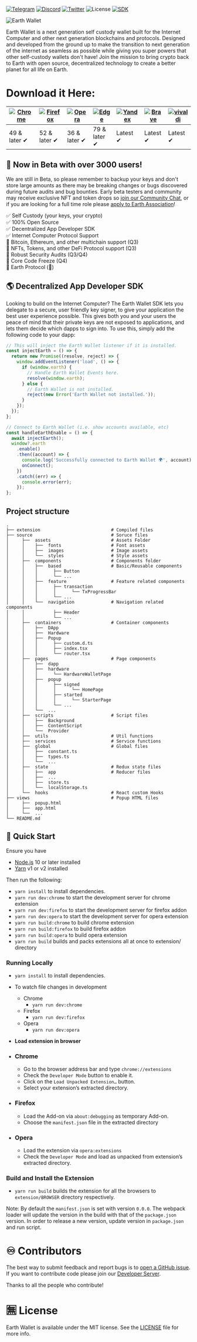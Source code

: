 [![Telegram](https://img.shields.io/badge/Live_Support-2CA5E0?style=flat&logo=telegram&logoColor=white)](https://t.me/earthwallet)
[![Discord](https://img.shields.io/badge/Developers-%237289DA.svg?style=flat&logo=discord&logoColor=white)](https://discord.gg/aemgEpMye3)
[![Twitter](https://img.shields.io/badge/Updates-%231DA1F2.svg?style=flat&logo=Twitter&logoColor=white)](https://twitter.com/earthwallet)
![License](https://img.shields.io/badge/Code-MIT%20Licence-blueviolet)
[![SDK](https://img.shields.io/npm/v/@earthwallet/keyring?color=success)](https://www.npmjs.com/package/@earthwallet/keyring)

![Earth Wallet](https://i.imgur.com/eIZaUbx.png)

Earth Wallet is a next generation self custody wallet built for the Internet Computer and other next generation blockchains and protocols. Designed and developed from the ground up to make the transition to next generation of the internet as seamless as possible while giving you super powers that other self-custody wallets don't have! Join the mission to bring crypto back to Earth with open source, decentralized technology to create a better planet for all life on Earth.

# Download it Here:

| [![Chrome](https://raw.github.com/alrra/browser-logos/master/src/chrome/chrome_48x48.png)](https://chrome.google.com/webstore/detail/earth-wallet/agkfnefiabmfpanochlcakggnkdfmmjd?hl=en&authuser=1) | [![Firefox](https://raw.github.com/alrra/browser-logos/master/src/firefox/firefox_48x48.png)](https://chrome.google.com/webstore/detail/earth-wallet/agkfnefiabmfpanochlcakggnkdfmmjd?hl=en&authuser=1) | [![Opera](https://raw.github.com/alrra/browser-logos/master/src/opera/opera_48x48.png)](https://chrome.google.com/webstore/detail/earth-wallet/agkfnefiabmfpanochlcakggnkdfmmjd?hl=en&authuser=1) | [![Edge](https://raw.github.com/alrra/browser-logos/master/src/edge/edge_48x48.png)](https://chrome.google.com/webstore/detail/earth-wallet/agkfnefiabmfpanochlcakggnkdfmmjd?hl=en&authuser=1) | [![Yandex](https://raw.github.com/alrra/browser-logos/master/src/yandex/yandex_48x48.png)](https://chrome.google.com/webstore/detail/earth-wallet/agkfnefiabmfpanochlcakggnkdfmmjd?hl=en&authuser=1) | [![Brave](https://raw.github.com/alrra/browser-logos/master/src/brave/brave_48x48.png)](https://chrome.google.com/webstore/detail/earth-wallet/agkfnefiabmfpanochlcakggnkdfmmjd?hl=en&authuser=1) | [![vivaldi](https://raw.github.com/alrra/browser-logos/master/src/vivaldi/vivaldi_48x48.png)](https://chrome.google.com/webstore/detail/earth-wallet/agkfnefiabmfpanochlcakggnkdfmmjd?hl=en&authuser=1) |
| ---------------------------------------------------------------------------------------------------------------------------------------------------------------------------------------------------- | ------------------------------------------------------------------------------------------------------------------------------------------------------------------------------------------------------- | ------------------------------------------------------------------------------------------------------------------------------------------------------------------------------------------------- | ---------------------------------------------------------------------------------------------------------------------------------------------------------------------------------------------- | ---------------------------------------------------------------------------------------------------------------------------------------------------------------------------------------------------- | ------------------------------------------------------------------------------------------------------------------------------------------------------------------------------------------------- | ------------------------------------------------------------------------------------------------------------------------------------------------------------------------------------------------------- |
| 49 & later ✔                                                                                                                                                                                         | 52 & later ✔                                                                                                                                                                                            | 36 & later ✔                                                                                                                                                                                      | 79 & later ✔                                                                                                                                                                                   | Latest ✔                                                                                                                                                                                             | Latest ✔                                                                                                                                                                                          | Latest ✔                                                                                                                                                                                                |

## 🎉 Now in Beta with over 3000 users!

We are still in Beta, so please remember to backup your keys and don't store large amounts as there may be breaking changes or bugs discovered during future audits and bug bounties. Early beta testers and community may receive exclusive NFT and token drops so [join our Community Chat](https://t.me/earthwallet), or if you are looking for a full time role please [apply to Earth Association](https://discord.gg/aemgEpMye3)!

:white_check_mark: Self Custody (your keys, your crypto) <br/>
:white_check_mark: 100% Open Source <br/>
:white_check_mark: Decentralized App Developer SDK <br/>
:white_check_mark: Internet Computer Protocol Support <br/>
:black_square_button: Bitcoin, Ethereum, and other multichain support (Q3) <br/>
:black_square_button: NFTs, Tokens, and other DeFi Protocol support (Q3) <br/>
:black_square_button: Robust Security Audits (Q3/Q4) <br/>
:black_square_button: Core Code Freeze (Q4) <br/>
:black_square_button: Earth Protocol (🙊)

## 🌎 Decentralized App Developer SDK

Looking to build on the Internet Computer? The Earth Wallet SDK lets you delegate to a secure, user friendly key signer, to give your application the best user experience possible. This gives both you and your users the peace of mind that their private keys are not exposed to applications, and lets them decide which dapps to sign into. To use this, simply add the following code to your dapp:

```js
// This will inject the Earth Wallet listener if it is installed.
const injectEarth = () => {
  return new Promise((resolve, reject) => {
    window.addEventListener('load', () => {
      if (window.earth) {
        // Handle Earth Wallet Events here.
        resolve(window.earth);
      } else {
        // Earth Wallet is not installed.
        reject(new Error('Earth Wallet not installed.'));
      }
    });
  });
};

// Connect to Earth Wallet (i.e. show accounts available, etc)
const handleEarthEnable = () => {
  await injectEarth();
  window?.earth
    .enable()
    .then((account) => {
      console.log('Successfully connected to Earth Wallet 🌍', account);
      onConnect();
    })
    .catch((err) => {
      console.error(err);
    });
};
```

## Project structure

    .
    ├── extension                           # Compiled files
    ├── source                              # Soruce files
    │     ├──  assets                       # Assets Folder
    │     │    ├──  fonts                   # Font assets
    │     │    ├──  images                  # Image assets
    │     │    └──  styles                  # Style assets
    │     ├──  components                   # Components folder
    │     │    ├──  based                   # Basic/Reusable components
    │     │    │      ├── Button
    │     │    │      └── ...
    │     │    ├──  feature                 # Feature related components
    │     │    │      ├── transaction
    │     │    │      │      └── TxProgressBar
    │     │    │      └── ...
    │     │    └──  navigation              # Navigation related components
    │     │           ├── Header
    │     │           └── ...
    │     ├──  containers                   # Container components
    │     │    ├──  DApp
    │     │    ├──  Hardware
    │     │    ├──  Popup
    │     │    │      ├── custom.d.ts
    │     │    │      ├── index.tsx
    │     │    │      └── router.tsx
    │     ├──  pages                        # Page components
    │     │    ├──  dapp
    │     │    ├──  hardware
    │     │    │      └── HardwareWalletPage
    │     │    ├──  popup
    │     │    │      ├── signed
    │     │    │      │      └── HomePage
    │     │    │      ├── started
    │     │    │      │      └── StarterPage
    │     │    │      └── ...
    │     │    └──  ...
    │     ├──  scripts                      # Script files
    │     │    ├──  Background
    │     │    ├──  ContentScript
    │     │    └──  Provider
    │     ├──  utils                        # Util functions
    │     ├──  services                     # Service functions
    │     ├──  global                       # Global files
    │     │    ├──  constant.ts
    │     │    ├──  types.ts
    │     │    └──  ...
    │     ├──  state                        # Redux state files
    │     │    ├──  app                     # Reducer files
    │     │    ├──  ...
    │     │    ├──  store.ts
    │     │    └──  localStorage.ts
    │     └──  hooks                        # React custom Hooks
    ├── views                               # Popup HTML files
    │     ├──  popup.html
    │     ├──  app.html
    │     └──  ...
    └── README.md

## 🚀 Quick Start

Ensure you have

- [Node.js](https://nodejs.org) 10 or later installed
- [Yarn](https://yarnpkg.com) v1 or v2 installed

Then run the following:

- `yarn install` to install dependencies.
- `yarn run dev:chrome` to start the development server for chrome extension
- `yarn run dev:firefox` to start the development server for firefox addon
- `yarn run dev:opera` to start the development server for opera extension
- `yarn run build:chrome` to build chrome extension
- `yarn run build:firefox` to build firefox addon
- `yarn run build:opera` to build opera extension
- `yarn run build` builds and packs extensions all at once to extension/ directory

### Running Locally

- `yarn install` to install dependencies.
- To watch file changes in development

  - Chrome
    - `yarn run dev:chrome`
  - Firefox
    - `yarn run dev:firefox`
  - Opera
    - `yarn run dev:opera`

- **Load extension in browser**

- ### Chrome

  - Go to the browser address bar and type `chrome://extensions`
  - Check the `Developer Mode` button to enable it.
  - Click on the `Load Unpacked Extension…` button.
  - Select your extension’s extracted directory.

- ### Firefox

  - Load the Add-on via `about:debugging` as temporary Add-on.
  - Choose the `manifest.json` file in the extracted directory

- ### Opera

  - Load the extension via `opera:extensions`
  - Check the `Developer Mode` and load as unpacked from extension’s extracted directory.

### Build and Install the Extension

- `yarn run build` builds the extension for all the browsers to `extension/BROWSER` directory respectively.

Note: By default the `manifest.json` is set with version `0.0.0`. The webpack loader will update the version in the build with that of the `package.json` version. In order to release a new version, update version in `package.json` and run script.

# ♾️ Contributors

The best way to submit feedback and report bugs is to [open a GitHub issue](https://github.com/earth-association/wallet/issues/new).
If you want to contribute code please join our [Developer Server](https://discord.gg/gmgPCBnvJd).

Thanks to all the people who contribute!

# 🈚 License

Earth Wallet is available under the MIT license. See the [LICENSE](LICENSE) file for more info.
